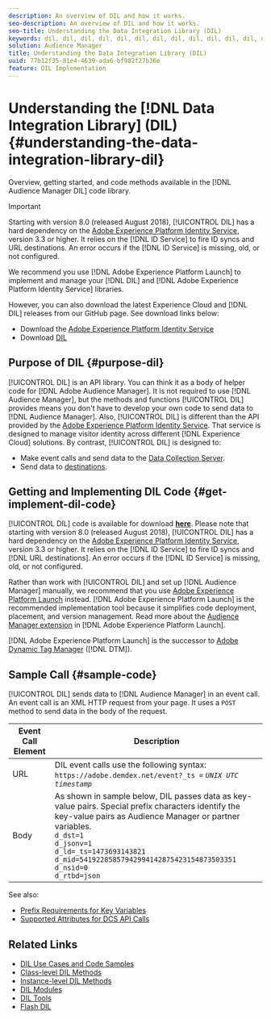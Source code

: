 ```yaml
---
description: An overview of DIL and how it works.
seo-description: An overview of DIL and how it works.
seo-title: Understanding the Data Integration Library (DIL)
keywords: dil, dil, dil, dil, dil, dil, dil, dil, dil, dil, dil, dil, dil, dil, dil, dil, dil, dil, dil, dil, dil, dil, dil, dil, dil, dil, dil, dil, dil, dil, dil, dil, dil, dil, 
solution: Audience Manager
title: Understanding the Data Integration Library (DIL)
uuid: 77b12f35-81e4-4639-ada6-bf982f27b36e
feature: DIL Implementation
---
```


# Understanding the [!DNL Data Integration Library] (DIL){#understanding-the-data-integration-library-dil}

Overview, getting started, and code methods available in the [!DNL Audience Manager DIL] code library.

>[!IMPORTANT]
>
>Starting with version 8.0 (released August 2018), [!UICONTROL DIL] has a hard dependency on the [Adobe Experience Platform Identity Service](https://docs.adobe.com/content/help/en/id-service/using/home.html), version 3.3 or higher. It relies on the [!DNL ID Service] to fire ID syncs and URL destinations. An error occurs if the [!DNL ID Service] is missing, old, or not configured. 
>
>We recommend you use [!DNL Adobe Experience Platform Launch] to implement and manage your [!DNL DIL] and [!DNL Adobe Experience Platform Identity Service] libraries.

However, you can also download the latest Experience Cloud and [!DNL DIL] releases from our GitHub page. See download links below:

* Download the [Adobe Experience Platform Identity Service](https://github.com/Adobe-Marketing-Cloud/id-service/releases)
* Download [DIL](https://github.com/Adobe-Marketing-Cloud/dil/releases)

## Purpose of DIL {#purpose-dil}

[!UICONTROL DIL] is an API library. You can think it as a body of helper code for [!DNL Adobe Audience Manager]. It is not required to use [!DNL Audience Manager], but the methods and functions [!UICONTROL DIL] provides means you don't have to develop your own code to send data to [!DNL Audience Manager]. Also, [!UICONTROL DIL] is different than the API provided by the [Adobe Experience Platform Identity Service](https://docs.adobe.com/content/help/en/id-service/using/home.html). That service is designed to manage visitor identity across different [!DNL Experience Cloud] solutions. By contrast, [!UICONTROL DIL] is designed to:

* Make event calls and send data to the [Data Collection Server](../reference/system-components/components-data-collection.md). 
* Send data to [destinations](../features/destinations/destinations.md).

## Getting and Implementing DIL Code {#get-implement-dil-code}

[!UICONTROL DIL] code is available for download **[here](https://github.com/Adobe-Marketing-Cloud/dil/releases)**. Please note that starting with version 8.0 (released August 2018), [!UICONTROL DIL] has a hard dependency on the [Adobe Experience Platform Identity Service](https://docs.adobe.com/content/help/en/id-service/using/home.html), version 3.3 or higher. It relies on the [!DNL ID Service] to fire ID syncs and [!DNL URL destinations]. An error occurs if the [!DNL ID Service] is missing, old, or not configured.

Rather than work with [!UICONTROL DIL] and set up [!DNL Audience Manager] manually, we recommend that you use [Adobe Experience Platform Launch](https://experienceleague.adobe.com/docs/launch/using/home.html) instead. [!DNL Adobe Experience Platform Launch] is the recommended implementation tool because it simplifies code deployment, placement, and version management. Read more about the [Audience Manager extension](https://experienceleague.adobe.com/docs/launch/using/extensions-ref/adobe-extension/audience-manager/overview.html) in [!DNL Adobe Experience Platform Launch].

[!DNL Adobe Experience Platform Launch] is the successor to [Adobe Dynamic Tag Manager](https://docs.adobe.com/content/help/en/dtm/using/c-overview.html) ([!DNL DTM]).

## Sample Call {#sample-code}

[!UICONTROL DIL] sends data to [!DNL Audience Manager] in an event call. An event call is an XML HTTP request from your page. It uses a `POST` method to send data in the body of the request.

| Event Call Element | Description |
|--- |--- |
|URL|DIL event calls use the following syntax: `https://adobe.demdex.net/event?_ts =` *`UNIX UTC timestamp`*|
|Body|As shown in sample below,  DIL passes data as key-value pairs. Special prefix characters identify the key-value pairs as Audience Manager or partner variables.<br>`d_dst=1`<br>`d_jsonv=1`<br>`d_ld=_ts=1473693143821`<br>`d_mid=54192285857942994142875423154873503351`<br>`d_nsid=0`<br>`d_rtbd=json`<br>|

See also:
* [Prefix Requirements for Key Variables](../features/traits/trait-variable-prefixes.md)
* [Supported Attributes for DCS API Calls](../api/dcs-intro/dcs-api-reference/dcs-keys.md)
  
## Related Links

* [DIL Use Cases and Code Samples](/help/using/dil/dil-use-cases.md)
* [Class-level DIL Methods](/help/using/dil/dil-class-overview/dil-start.md)
* [Instance-level DIL Methods](/help/using/dil/dil-instance-methods.md)
* [DIL Modules](/help/using/dil/dil-modules.md)
* [DIL Tools](/help/using/dil/dil-tools.md)
* [Flash DIL](/help/using/dil/dil-flash.md)